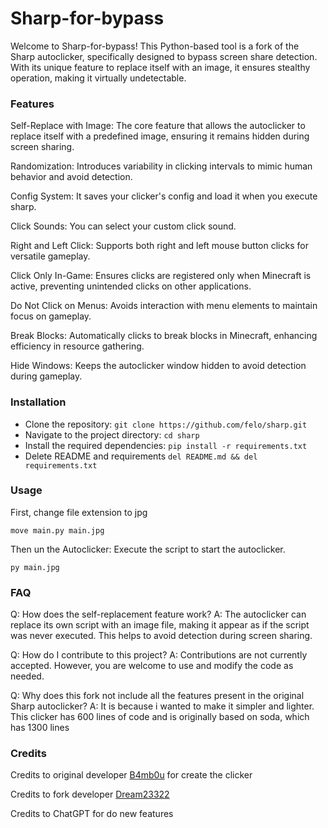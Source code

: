 # Sharp-for-bypass
Welcome to Sharp-for-bypass! This Python-based tool is a fork of the Sharp autoclicker, specifically designed to bypass screen share detection. With its unique feature to replace itself with an image, it ensures stealthy operation, making it virtually undetectable.

### Features
Self-Replace with Image: The core feature that allows the autoclicker to replace itself with a predefined image, ensuring it remains hidden during screen sharing.

Randomization: Introduces variability in clicking intervals to mimic human behavior and avoid detection.

Config System: It saves your clicker's config and load it when you execute sharp.

Click Sounds: You can select your custom click sound.

Right and Left Click: Supports both right and left mouse button clicks for versatile gameplay.

Click Only In-Game: Ensures clicks are registered only when Minecraft is active, preventing unintended clicks on other applications.

Do Not Click on Menus: Avoids interaction with menu elements to maintain focus on gameplay.

Break Blocks: Automatically clicks to break blocks in Minecraft, enhancing efficiency in resource gathering.

Hide Windows: Keeps the autoclicker window hidden to avoid detection during gameplay.

### Installation
  - Clone the repository:
    `git clone https://github.com/felo/sharp.git`
  - Navigate to the project directory:
    `cd sharp`
  - Install the required dependencies:
    `pip install -r requirements.txt`
  - Delete README and requirements
    `del README.md && del requirements.txt`

### Usage
First, change file extension to jpg

`move main.py main.jpg`

Then un the Autoclicker: Execute the script to start the autoclicker.

`py main.jpg`

### FAQ
Q: How does the self-replacement feature work?
A: The autoclicker can replace its own script with an image file, making it appear as if the script was never executed. This helps to avoid detection during screen sharing.

Q: How do I contribute to this project?
A: Contributions are not currently accepted. However, you are welcome to use and modify the code as needed.

Q: Why does this fork not include all the features present in the original Sharp autoclicker?
A: It is because i wanted to make it simpler and lighter. This clicker has 600 lines of code and is originally based on soda, which has 1300 lines

### Credits
Credits to original developer [B4mb0u](https://github.com/B4mb0u/Sharp) for create the clicker

Credits to fork developer [Dream23322](https://github.com/Dream23322/Soda-Autoclicker)

Credits to ChatGPT for do new features 

